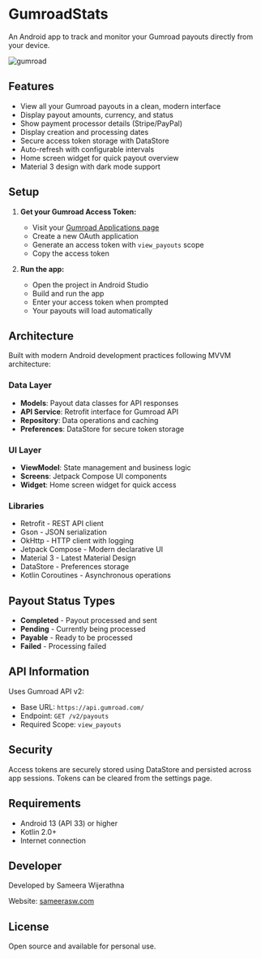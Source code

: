 # GumroadStats

An Android app to track and monitor your Gumroad payouts directly from your device.

![gumroad](https://github.com/user-attachments/assets/c2d7f4df-dfae-4a3d-b656-1b50359bc976)


## Features

- View all your Gumroad payouts in a clean, modern interface
- Display payout amounts, currency, and status
- Show payment processor details (Stripe/PayPal)
- Display creation and processing dates
- Secure access token storage with DataStore
- Auto-refresh with configurable intervals
- Home screen widget for quick payout overview
- Material 3 design with dark mode support

## Setup

1. **Get your Gumroad Access Token:**
   - Visit your [Gumroad Applications page](https://app.gumroad.com/applications)
   - Create a new OAuth application
   - Generate an access token with `view_payouts` scope
   - Copy the access token

2. **Run the app:**
   - Open the project in Android Studio
   - Build and run the app
   - Enter your access token when prompted
   - Your payouts will load automatically

## Architecture

Built with modern Android development practices following MVVM architecture:

### Data Layer
- **Models**: Payout data classes for API responses
- **API Service**: Retrofit interface for Gumroad API
- **Repository**: Data operations and caching
- **Preferences**: DataStore for secure token storage

### UI Layer
- **ViewModel**: State management and business logic
- **Screens**: Jetpack Compose UI components
- **Widget**: Home screen widget for quick access

### Libraries
- Retrofit - REST API client
- Gson - JSON serialization
- OkHttp - HTTP client with logging
- Jetpack Compose - Modern declarative UI
- Material 3 - Latest Material Design
- DataStore - Preferences storage
- Kotlin Coroutines - Asynchronous operations

## Payout Status Types

- **Completed** - Payout processed and sent
- **Pending** - Currently being processed
- **Payable** - Ready to be processed
- **Failed** - Processing failed

## API Information

Uses Gumroad API v2:
- Base URL: `https://api.gumroad.com/`
- Endpoint: `GET /v2/payouts`
- Required Scope: `view_payouts`

## Security

Access tokens are securely stored using DataStore and persisted across app sessions. Tokens can be cleared from the settings page.

## Requirements

- Android 13 (API 33) or higher
- Kotlin 2.0+
- Internet connection

## Developer

Developed by Sameera Wijerathna

Website: [sameerasw.com](https://www.sameerasw.com)

## License

Open source and available for personal use.
